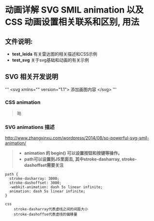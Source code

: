 # 动画详解 SVG SMIL animation 以及 CSS 动画设置相关联系和区别, 用法

## 文件说明:
 - **test_leida** 有关雷达图的相关描述和CSS示例
 - **test_svg** 关于svg基础和动画的有关示例

## SVG 相关开发说明

'''
\<svg xmlns="" version="1.1">
    添加画图内容
\</svg>
'''
### CSS animation 
> 略

### SVG animations 描述
http://www.zhangxinxu.com/wordpress/2014/08/so-powerful-svg-smil-animation/

> -  **animation 的 begin() 可以设置按钮和按键等操作。**
> - **path可以设置到JS里面去, 其中stroke-dasharray, stroke-dashoffset需要关注**

    path {
      stroke-dasharray: 3000;
      stroke-dashoffset: 3000;
      -webkit-animation: dash 5s linear infinite;
      animation: dash 5s linear infinite;
    }
    
    css
        stroke-dasharray代表虚线之间的间距大小
        stroke-dashoffse代表虚线的偏移量
